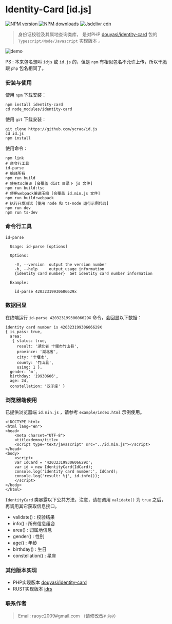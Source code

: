 # Identity-Card [id.js]


[![NPM version][npm-badge]][npm-url]
[![NPM downloads][npm-downloads]][npm-url]
[![Jsdelivr cdn][jsdelivr-badge]][jsdelivr-url]

[npm-badge]: https://img.shields.io/npm/v/identity-card.svg?style=flat
[npm-url]: https://www.npmjs.com/package/identity-card
[npm-downloads]: http://img.shields.io/npm/dm/identity-card.svg?style=flat
[jsdelivr-badge]: https://data.jsdelivr.com/v1/package/npm/identity-card/badge?style=rounded
[jsdelivr-url]: https://www.jsdelivr.com/package/npm/identity-card


>   身份证校验及其属地查询类库， 是对PHP [douyasi/identity-card](https://github.com/douyasi/identity-card) 包的 `Typescript/Node/Javascript` 实现版本 。

![demo](example/img/WX20180518-201359.png)


PS : 本来包名想叫 `idjs` 或 `id.js` 的，但是 `npm` 有相似包名不允许上传，所以干脆跟 `php` 包名相同了。


### 安装与使用

使用 `npm` 下载安装：

```
npm install identity-card
cd node_modules/identity-card
```

使用 `git` 下载安装：

```shell
git clone https://github.com/ycrao/id.js
cd id.js
npm install
```

使用命令：

```
npm link
# 命令行工具
id-parse
# 编译所有
npm run build
# 使用tsc编译 [会覆盖 dist 目录下 js 文件]
npm run build:tsc
# 使用webpack编译压缩 [会覆盖 id.min.js 文件]
npm run build:webpack
# 执行开发测试 [使用 node 和 ts-node 运行示例代码]
npm run dev
npm run ts-dev
```

### 命令行工具

```shell
id-parse

  Usage: id-parse [options]

  Options:

    -V, --version  output the version number
    -h, --help     output usage information
    {identity card number}  Get identity card number information

  Example:

    id-parse 42032319930606629x
```

### 数据回显

在终端运行 `id-parse 42032319930606629X` 命令，会回显以下数据：

```shell
identity card number is 42032319930606629X
{ is_pass: true,
  area:
   { status: true,
     result: '湖北省 十堰市竹山县',
     province: '湖北省',
     city: '十堰市',
     county: '竹山县',
     using: 1 },
  gender: 'm',
  birthday: '19930606',
  age: 24,
  constellation: '双子座' }
```

### 浏览器端使用

已提供浏览器端 `id.min.js` ，请参考 `example/index.html` 示例使用。

```
<!DOCTYPE html>
<html lang="en">
<head>
    <meta charset="UTF-8">
    <title>demo</title>
    <script type="text/javascript" src="../id.min.js"></script>
</head>
<body>
    <script>
    var IdCard = '42032319930606629x';
    var id = new IdentityCard(IdCard);
    console.log('identity card number:', IdCard);
    console.log('result: %j', id.info());
    </script>
</body>
</html>
```

`IdentityCard` 类暴露以下公共方法，注意，请在调用 `validate()` 为 `true` 之后，再调用其它获取信息接口。

 - validate() : 校验结果
 - info() : 所有信息组合
 - area() : 归属地信息
 - gender() : 性别
 - age() : 年龄
 - birthday() : 生日
 - constellation() : 星座


### 其他版本实现

- PHP实现版本 [douyasi/identity-card](https://github.com/douyasi/identity-card)
- RUST实现版本 [idrs](https://github.com/ycrao/idrs)

### 联系作者

>   Email: raoyc2009#gmail.com （请修改改`#` 为`@`）  
